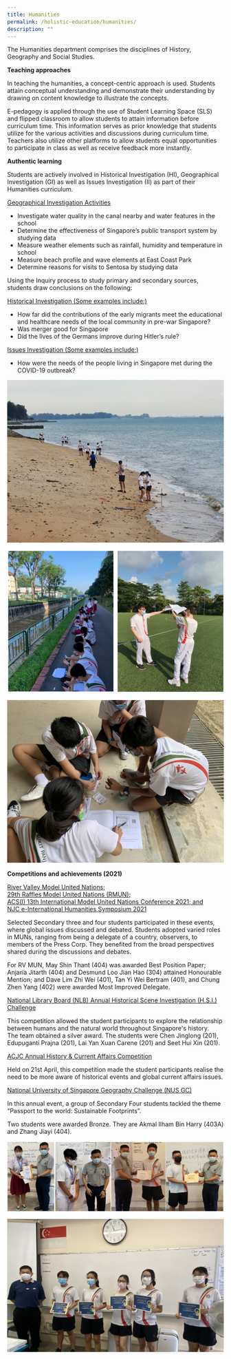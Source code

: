```yaml
---
title: Humanities
permalink: /holistic-education/humanities/
description: ""
---
```

The Humanities department comprises the disciplines of History, Geography and Social Studies.  
  
**Teaching approaches**  
  
In teaching the humanities, a concept-centric approach is used. Students attain conceptual understanding and demonstrate their understanding by drawing on content knowledge to illustrate the concepts.  
  
E-pedagogy is applied through the use of Student Learning Space (SLS) and flipped classroom to allow students to attain information before curriculum time. This information serves as prior knowledge that students utilize for the various activities and discussions during curriculum time. Teachers also utilize other platforms to allow students equal opportunities to participate in class as well as receive feedback more instantly.  
  
**Authentic learning** 

Students are actively involved in Historical Investigation (HI), Geographical Investigation (GI) as well as Issues Investigation (II) as part of their Humanities curriculum.  
  
<u>Geographical Investigation Activities</u>

*   Investigate water quality in the canal nearby and water features in the school
*   Determine the effectiveness of Singapore’s public transport system by studying data
*   Measure weather elements such as rainfall, humidity and temperature in school
*   Measure beach profile and wave elements at East Coast Park
*   Determine reasons for visits to Sentosa by studying data

  
Using the Inquiry process to study primary and secondary sources, students draw conclusions on the following:  
  
<u>Historical Investigation (Some examples include:)</u>

*   How far did the contributions of the early migrants meet the educational and healthcare needs of the local community in pre-war Singapore?
*   Was merger good for Singapore
*   Did the lives of the Germans improve during Hitler’s rule?

  

<u>Issues Investigation (Some examples include:)</u>

*   How were the needs of the people living in Singapore met during the COVID-19 outbreak?

![](/images/humanities%201.jpeg)

![](/images/humanities%203%20and%204.png)

![](/images/humanities%204.jpeg)


**Competitions and achievements (2021)**  
  
<u>River Valley Model United Nations;</u>
<br><u>29th Raffles Model United Nations (RMUN);</u>
<br><u>ACS(I) 13th International Model United Nations Conference 2021; and</u> 
<br><u>NJC e-International Humanities Symposium 2021</u>
  
Selected Secondary three and four students participated in these events, where global issues discussed and debated. Students adopted varied roles in MUNs, ranging from being a delegate of a country, observers, to members of the Press Corp. They benefited from the broad perspectives shared during the discussions and debates.  
  
For RV MUN, May Shin Thant (404) was awarded Best Position Paper; Anjaria Jitarth (404) and Desmund Loo Jian Hao (304) attained Honourable Mention; and Dave Lim Zhi Wei (401), Tan Yi Wei Bertram (401), and Chung Zhen Yang (402) were awarded Most Improved Delegate.  
  
<u>National Library Board (NLB) Annual Historical Scene Investigation (H.S.I.) Challenge</u>

This competition allowed the student participants to explore the relationship between humans and the natural world throughout Singapore's history.  
The team obtained a silver award. The students were Chen Jinglong (201), Edupuganti Prajna (201), Lai Yan Xuan Carene (201) and Seet Hui Xin (201).  
  
<u>ACJC Annual History & Current Affairs Competition</u>

Held on 21st April, this competition made the student participants realise the need to be more aware of historical events and global current affairs issues.  
  
<u>National University of Singapore Geography Challenge (NUS GC)</u>

In this annual event, a group of Secondary Four students tackled the theme “Passport to the world: Sustainable Footprints”.  
  
Two students were awarded Bronze. They are Akmal Ilham Bin Harry (403A) and Zhang Jiayi (404).

![](/images/humanities%205.png)

![](/images/humanities%206.jpeg)